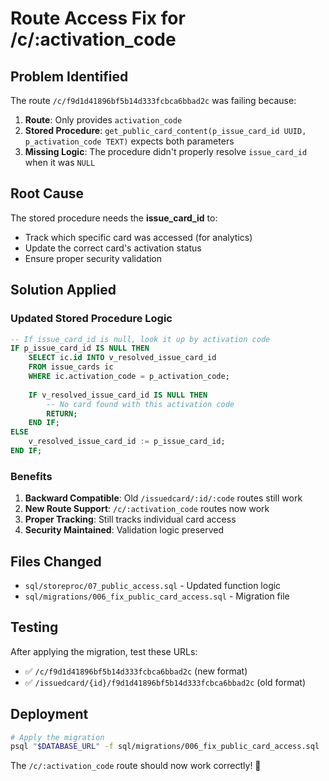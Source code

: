 # Route Access Fix for /c/:activation_code

## Problem Identified
The route `/c/f9d1d41896bf5b14d333fcbca6bbad2c` was failing because:

1. **Route**: Only provides `activation_code`
2. **Stored Procedure**: `get_public_card_content(p_issue_card_id UUID, p_activation_code TEXT)` expects both parameters
3. **Missing Logic**: The procedure didn't properly resolve `issue_card_id` when it was `NULL`

## Root Cause
The stored procedure needs the **issue_card_id** to:
- Track which specific card was accessed (for analytics)
- Update the correct card's activation status
- Ensure proper security validation

## Solution Applied

### Updated Stored Procedure Logic
```sql
-- If issue_card_id is null, look it up by activation code
IF p_issue_card_id IS NULL THEN
    SELECT ic.id INTO v_resolved_issue_card_id
    FROM issue_cards ic
    WHERE ic.activation_code = p_activation_code;
    
    IF v_resolved_issue_card_id IS NULL THEN
        -- No card found with this activation code
        RETURN;
    END IF;
ELSE
    v_resolved_issue_card_id := p_issue_card_id;
END IF;
```

### Benefits
1. **Backward Compatible**: Old `/issuedcard/:id/:code` routes still work
2. **New Route Support**: `/c/:activation_code` routes now work
3. **Proper Tracking**: Still tracks individual card access
4. **Security Maintained**: Validation logic preserved

## Files Changed
- `sql/storeproc/07_public_access.sql` - Updated function logic
- `sql/migrations/006_fix_public_card_access.sql` - Migration file

## Testing
After applying the migration, test these URLs:
- ✅ `/c/f9d1d41896bf5b14d333fcbca6bbad2c` (new format)
- ✅ `/issuedcard/{id}/f9d1d41896bf5b14d333fcbca6bbad2c` (old format)

## Deployment
```bash
# Apply the migration
psql "$DATABASE_URL" -f sql/migrations/006_fix_public_card_access.sql
```

The `/c/:activation_code` route should now work correctly! 🎯